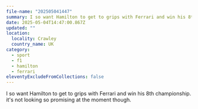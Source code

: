 ```yaml
---
file-name: "202505041447"
summary: I so want Hamilton to get to grips with Ferrari and win his 8th championship. It's not looking so promising at the moment though.
date: 2025-05-04T14:47:00.867Z
updated: ""
location:
  locality: Crawley
  country_name: UK
category:
  - sport
  - f1
  - hamilton
  - ferrari
eleventyExcludeFromCollections: false
---
```


I so want Hamilton to get to grips with Ferrari and win his 8th championship. it's not looking so promising at the moment though.
